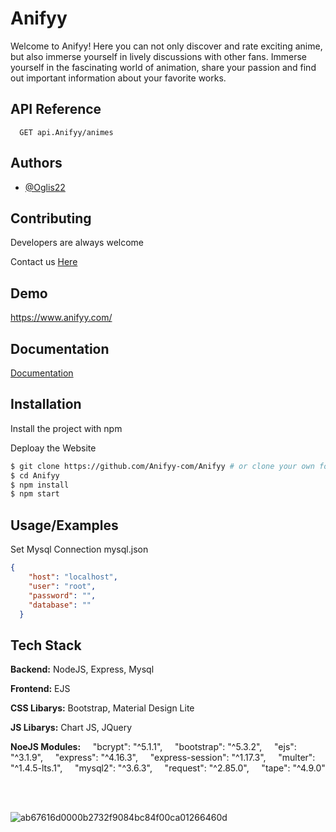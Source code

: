 
# Anifyy

Welcome to Anifyy! Here you can not only discover and rate exciting 
anime, but also immerse yourself in lively discussions with other fans. 
Immerse yourself in the fascinating world of animation, share your 
passion and find out important information about your favorite works.


## API Reference

```http
  GET api.Anifyy/animes
```

## Authors

- [@Oglis22](https://oglis22.github.io)


## Contributing

Developers are always welcome

Contact us <a href="">Here</a>

## Demo

https://www.anifyy.com/


## Documentation

[Documentation](https://documentation.anifyy.com)




## Installation

Install the project with npm

Deploay the Website

```sh
$ git clone https://github.com/Anifyy-com/Anifyy # or clone your own fork
$ cd Anifyy
$ npm install
$ npm start
```

## Usage/Examples

Set Mysql Connection mysql.json

```json
{
    "host": "localhost",
    "user": "root",
    "password": "",
    "database": ""
  }
```


## Tech Stack

**Backend:** NodeJS, Express, Mysql

**Frontend:** EJS

**CSS Libarys:** Bootstrap, Material Design Lite

**JS Libarys:** Chart JS, JQuery

**NoeJS Modules:** 
    "bcrypt": "^5.1.1",
    "bootstrap": "^5.3.2",
    "ejs": "^3.1.9",
    "express": "^4.16.3",
    "express-session": "^1.17.3",
    "multer": "^1.4.5-lts.1",
    "mysql2": "^3.6.3",
    "request": "^2.85.0",
    "tape": "^4.9.0"

<br>
<br>

![ab67616d0000b2732f9084bc84f00ca01266460d](https://github.com/oglis22/Anifyy/assets/119761510/718eb526-58f6-450e-8d97-a356ed3dc9d2)


